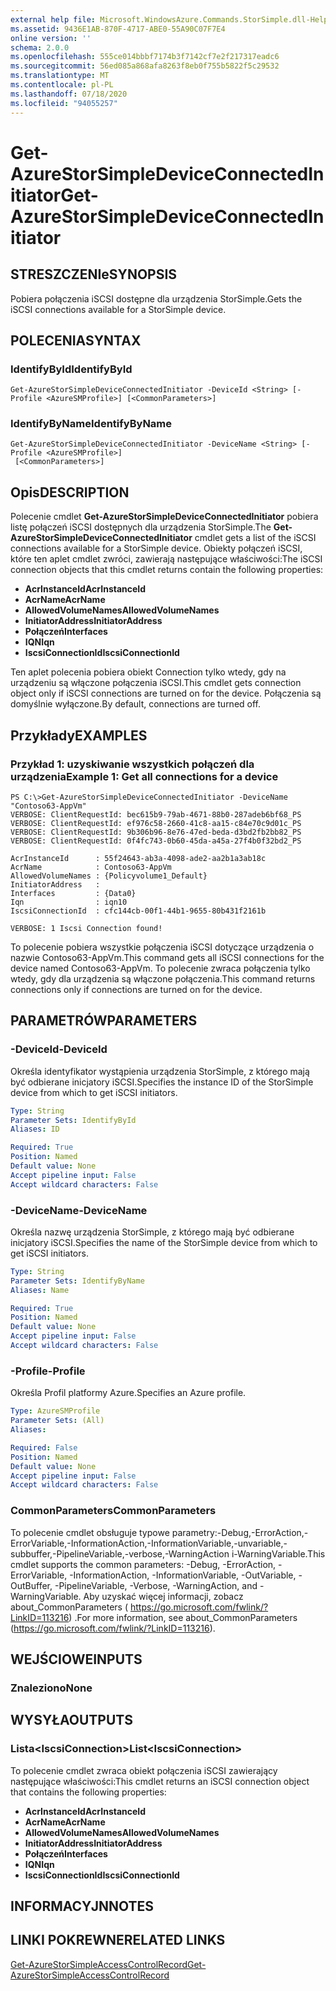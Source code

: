 ```yaml
---
external help file: Microsoft.WindowsAzure.Commands.StorSimple.dll-Help.xml
ms.assetid: 9436E1AB-870F-4717-ABE0-55A90C07F7E4
online version: ''
schema: 2.0.0
ms.openlocfilehash: 555ce014bbbf7174b3f7142cf7e2f217317eadc6
ms.sourcegitcommit: 56ed085a868afa8263f8eb0f755b5822f5c29532
ms.translationtype: MT
ms.contentlocale: pl-PL
ms.lasthandoff: 07/18/2020
ms.locfileid: "94055257"
---
```

# <span data-ttu-id="bd069-101">Get-AzureStorSimpleDeviceConnectedInitiator</span><span class="sxs-lookup"><span data-stu-id="bd069-101">Get-AzureStorSimpleDeviceConnectedInitiator</span></span>

## <span data-ttu-id="bd069-102">STRESZCZENIe</span><span class="sxs-lookup"><span data-stu-id="bd069-102">SYNOPSIS</span></span>
<span data-ttu-id="bd069-103">Pobiera połączenia iSCSI dostępne dla urządzenia StorSimple.</span><span class="sxs-lookup"><span data-stu-id="bd069-103">Gets the iSCSI connections available for a StorSimple device.</span></span>

## <span data-ttu-id="bd069-104">POLECENIA</span><span class="sxs-lookup"><span data-stu-id="bd069-104">SYNTAX</span></span>

### <span data-ttu-id="bd069-105">IdentifyById</span><span class="sxs-lookup"><span data-stu-id="bd069-105">IdentifyById</span></span>
```
Get-AzureStorSimpleDeviceConnectedInitiator -DeviceId <String> [-Profile <AzureSMProfile>] [<CommonParameters>]
```

### <span data-ttu-id="bd069-106">IdentifyByName</span><span class="sxs-lookup"><span data-stu-id="bd069-106">IdentifyByName</span></span>
```
Get-AzureStorSimpleDeviceConnectedInitiator -DeviceName <String> [-Profile <AzureSMProfile>]
 [<CommonParameters>]
```

## <span data-ttu-id="bd069-107">Opis</span><span class="sxs-lookup"><span data-stu-id="bd069-107">DESCRIPTION</span></span>
<span data-ttu-id="bd069-108">Polecenie cmdlet **Get-AzureStorSimpleDeviceConnectedInitiator** pobiera listę połączeń iSCSI dostępnych dla urządzenia StorSimple.</span><span class="sxs-lookup"><span data-stu-id="bd069-108">The **Get-AzureStorSimpleDeviceConnectedInitiator** cmdlet gets a list of the iSCSI connections available for a StorSimple device.</span></span>
<span data-ttu-id="bd069-109">Obiekty połączeń iSCSI, które ten aplet cmdlet zwróci, zawierają następujące właściwości:</span><span class="sxs-lookup"><span data-stu-id="bd069-109">The iSCSI connection objects that this cmdlet returns contain the following properties:</span></span>

- <span data-ttu-id="bd069-110">**AcrInstanceId**</span><span class="sxs-lookup"><span data-stu-id="bd069-110">**AcrInstanceId**</span></span>
- <span data-ttu-id="bd069-111">**AcrName**</span><span class="sxs-lookup"><span data-stu-id="bd069-111">**AcrName**</span></span>
- <span data-ttu-id="bd069-112">**AllowedVolumeNames**</span><span class="sxs-lookup"><span data-stu-id="bd069-112">**AllowedVolumeNames**</span></span>
- <span data-ttu-id="bd069-113">**InitiatorAddress**</span><span class="sxs-lookup"><span data-stu-id="bd069-113">**InitiatorAddress**</span></span>
- <span data-ttu-id="bd069-114">**Połączeń**</span><span class="sxs-lookup"><span data-stu-id="bd069-114">**Interfaces**</span></span>
- <span data-ttu-id="bd069-115">**IQN**</span><span class="sxs-lookup"><span data-stu-id="bd069-115">**Iqn**</span></span>
- <span data-ttu-id="bd069-116">**IscsiConnectionId**</span><span class="sxs-lookup"><span data-stu-id="bd069-116">**IscsiConnectionId**</span></span>

<span data-ttu-id="bd069-117">Ten aplet polecenia pobiera obiekt Connection tylko wtedy, gdy na urządzeniu są włączone połączenia iSCSI.</span><span class="sxs-lookup"><span data-stu-id="bd069-117">This cmdlet gets connection object only if iSCSI connections are turned on for the device.</span></span>
<span data-ttu-id="bd069-118">Połączenia są domyślnie wyłączone.</span><span class="sxs-lookup"><span data-stu-id="bd069-118">By default, connections are turned off.</span></span>

## <span data-ttu-id="bd069-119">Przykłady</span><span class="sxs-lookup"><span data-stu-id="bd069-119">EXAMPLES</span></span>

### <span data-ttu-id="bd069-120">Przykład 1: uzyskiwanie wszystkich połączeń dla urządzenia</span><span class="sxs-lookup"><span data-stu-id="bd069-120">Example 1: Get all connections for a device</span></span>
```
PS C:\>Get-AzureStorSimpleDeviceConnectedInitiator -DeviceName "Contoso63-AppVm"
VERBOSE: ClientRequestId: bec615b9-79ab-4671-88b0-287adeb6bf68_PS
VERBOSE: ClientRequestId: ef976c58-2660-41c8-aa15-c84e70c9d01c_PS
VERBOSE: ClientRequestId: 9b306b96-8e76-47ed-beda-d3bd2fb2bb82_PS
VERBOSE: ClientRequestId: 0f4fc743-0b60-45da-a45a-27f4b0f32bd2_PS

AcrInstanceId      : 55f24643-ab3a-4098-ade2-aa2b1a3ab18c
AcrName            : Contoso63-AppVm
AllowedVolumeNames : {Policyvolume1_Default}
InitiatorAddress   : 
Interfaces         : {Data0}
Iqn                : iqn10
IscsiConnectionId  : cfc144cb-00f1-44b1-9655-80b431f2161b

VERBOSE: 1 Iscsi Connection found!
```

<span data-ttu-id="bd069-121">To polecenie pobiera wszystkie połączenia iSCSI dotyczące urządzenia o nazwie Contoso63-AppVm.</span><span class="sxs-lookup"><span data-stu-id="bd069-121">This command gets all iSCSI connections for the device named Contoso63-AppVm.</span></span>
<span data-ttu-id="bd069-122">To polecenie zwraca połączenia tylko wtedy, gdy dla urządzenia są włączone połączenia.</span><span class="sxs-lookup"><span data-stu-id="bd069-122">This command returns connections only if connections are turned on for the device.</span></span>

## <span data-ttu-id="bd069-123">PARAMETRÓW</span><span class="sxs-lookup"><span data-stu-id="bd069-123">PARAMETERS</span></span>

### <span data-ttu-id="bd069-124">-DeviceId</span><span class="sxs-lookup"><span data-stu-id="bd069-124">-DeviceId</span></span>
<span data-ttu-id="bd069-125">Określa identyfikator wystąpienia urządzenia StorSimple, z którego mają być odbierane inicjatory iSCSI.</span><span class="sxs-lookup"><span data-stu-id="bd069-125">Specifies the instance ID of the StorSimple device from which to get iSCSI initiators.</span></span>

```yaml
Type: String
Parameter Sets: IdentifyById
Aliases: ID

Required: True
Position: Named
Default value: None
Accept pipeline input: False
Accept wildcard characters: False
```

### <span data-ttu-id="bd069-126">-DeviceName</span><span class="sxs-lookup"><span data-stu-id="bd069-126">-DeviceName</span></span>
<span data-ttu-id="bd069-127">Określa nazwę urządzenia StorSimple, z którego mają być odbierane inicjatory iSCSI.</span><span class="sxs-lookup"><span data-stu-id="bd069-127">Specifies the name of the StorSimple device from which to get iSCSI initiators.</span></span>

```yaml
Type: String
Parameter Sets: IdentifyByName
Aliases: Name

Required: True
Position: Named
Default value: None
Accept pipeline input: False
Accept wildcard characters: False
```

### <span data-ttu-id="bd069-128">-Profile</span><span class="sxs-lookup"><span data-stu-id="bd069-128">-Profile</span></span>
<span data-ttu-id="bd069-129">Określa Profil platformy Azure.</span><span class="sxs-lookup"><span data-stu-id="bd069-129">Specifies an Azure profile.</span></span>

```yaml
Type: AzureSMProfile
Parameter Sets: (All)
Aliases: 

Required: False
Position: Named
Default value: None
Accept pipeline input: False
Accept wildcard characters: False
```

### <span data-ttu-id="bd069-130">CommonParameters</span><span class="sxs-lookup"><span data-stu-id="bd069-130">CommonParameters</span></span>
<span data-ttu-id="bd069-131">To polecenie cmdlet obsługuje typowe parametry:-Debug,-ErrorAction,-ErrorVariable,-InformationAction,-InformationVariable,-unvariable,-subbuffer,-PipelineVariable,-verbose,-WarningAction i-WarningVariable.</span><span class="sxs-lookup"><span data-stu-id="bd069-131">This cmdlet supports the common parameters: -Debug, -ErrorAction, -ErrorVariable, -InformationAction, -InformationVariable, -OutVariable, -OutBuffer, -PipelineVariable, -Verbose, -WarningAction, and -WarningVariable.</span></span> <span data-ttu-id="bd069-132">Aby uzyskać więcej informacji, zobacz about_CommonParameters ( https://go.microsoft.com/fwlink/?LinkID=113216) .</span><span class="sxs-lookup"><span data-stu-id="bd069-132">For more information, see about_CommonParameters (https://go.microsoft.com/fwlink/?LinkID=113216).</span></span>

## <span data-ttu-id="bd069-133">WEJŚCIOWE</span><span class="sxs-lookup"><span data-stu-id="bd069-133">INPUTS</span></span>

### <span data-ttu-id="bd069-134">Znaleziono</span><span class="sxs-lookup"><span data-stu-id="bd069-134">None</span></span>

## <span data-ttu-id="bd069-135">WYSYŁA</span><span class="sxs-lookup"><span data-stu-id="bd069-135">OUTPUTS</span></span>

### <span data-ttu-id="bd069-136">Lista\<IscsiConnection\></span><span class="sxs-lookup"><span data-stu-id="bd069-136">List\<IscsiConnection\></span></span>
<span data-ttu-id="bd069-137">To polecenie cmdlet zwraca obiekt połączenia iSCSI zawierający następujące właściwości:</span><span class="sxs-lookup"><span data-stu-id="bd069-137">This cmdlet returns an iSCSI connection object that contains the following properties:</span></span> 

- <span data-ttu-id="bd069-138">**AcrInstanceId**</span><span class="sxs-lookup"><span data-stu-id="bd069-138">**AcrInstanceId**</span></span>
- <span data-ttu-id="bd069-139">**AcrName**</span><span class="sxs-lookup"><span data-stu-id="bd069-139">**AcrName**</span></span>
- <span data-ttu-id="bd069-140">**AllowedVolumeNames**</span><span class="sxs-lookup"><span data-stu-id="bd069-140">**AllowedVolumeNames**</span></span>
- <span data-ttu-id="bd069-141">**InitiatorAddress**</span><span class="sxs-lookup"><span data-stu-id="bd069-141">**InitiatorAddress**</span></span>
- <span data-ttu-id="bd069-142">**Połączeń**</span><span class="sxs-lookup"><span data-stu-id="bd069-142">**Interfaces**</span></span>
- <span data-ttu-id="bd069-143">**IQN**</span><span class="sxs-lookup"><span data-stu-id="bd069-143">**Iqn**</span></span>
- <span data-ttu-id="bd069-144">**IscsiConnectionId**</span><span class="sxs-lookup"><span data-stu-id="bd069-144">**IscsiConnectionId**</span></span>

## <span data-ttu-id="bd069-145">INFORMACYJN</span><span class="sxs-lookup"><span data-stu-id="bd069-145">NOTES</span></span>

## <span data-ttu-id="bd069-146">LINKI POKREWNE</span><span class="sxs-lookup"><span data-stu-id="bd069-146">RELATED LINKS</span></span>

[<span data-ttu-id="bd069-147">Get-AzureStorSimpleAccessControlRecord</span><span class="sxs-lookup"><span data-stu-id="bd069-147">Get-AzureStorSimpleAccessControlRecord</span></span>](./Get-AzureStorSimpleAccessControlRecord.md)


